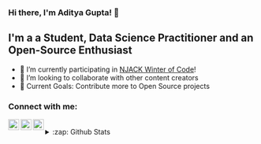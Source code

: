 ### Hi there, I'm Aditya Gupta! 👋

## I'm a a Student, Data Science Practitioner and an Open-Source Enthusiast

- 🔭 I’m currently participating in [NJACK Winter of Code](https://njackwinterofcode.github.io/)!
- 👯 I’m looking to collaborate with other content creators
- 🥅 Current Goals: Contribute more to Open Source projects

### Connect with me:


[<img align="left" alt="Aditya Gupta | LinkedIn" width="22px" src="https://cdn.jsdelivr.net/npm/simple-icons@v3/icons/linkedin.svg" />][linkedin]
[<img align="left" alt="Aditya Gupta | Twitter" width="22px" src="https://cdn.jsdelivr.net/npm/simple-icons@v3/icons/twitter.svg" />][twitter]
[<img align="left" alt="Aditya Gupta | Gmail" width="22px" src="https://cdn.jsdelivr.net/npm/simple-icons@v3/icons/gmail.svg" />][gmail]

<br />

<details>
  <summary>:zap: Github Stats</summary>

  <img align="left" alt="Aditya Gupta's Github Stats" src="https://github-readme-stats.codestackr.vercel.app/api?username=Aditya-Gupta1&show_icons=true&hide_border=true" />

</details>

[linkedin]: https://www.linkedin.com/in/aditya-gupta008
[twitter]: https://www.twitter.com/itsadityagupta
[gmail]: mailto:guptaaditya008@gmail.com